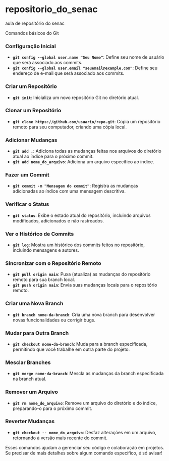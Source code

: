 # repositorio_do_senac
aula de repositório do senac

Comandos básicos do Git

### Configuração Inicial
- **`git config --global user.name "Seu Nome"`**: Define seu nome de usuário que será associado aos commits.
- **`git config --global user.email "seuemail@example.com"`**: Define seu endereço de e-mail que será associado aos commits.

### Criar um Repositório
- **`git init`**: Inicializa um novo repositório Git no diretório atual.

### Clonar um Repositório
- **`git clone https://github.com/usuario/repo.git`**: Copia um repositório remoto para seu computador, criando uma cópia local.

### Adicionar Mudanças
- **`git add .`**: Adiciona todas as mudanças feitas nos arquivos do diretório atual ao índice para o próximo commit.
- **`git add nome_do_arquivo`**: Adiciona um arquivo específico ao índice.

### Fazer um Commit
- **`git commit -m "Mensagem do commit"`**: Registra as mudanças adicionadas ao índice com uma mensagem descritiva.

### Verificar o Status
- **`git status`**: Exibe o estado atual do repositório, incluindo arquivos modificados, adicionados e não rastreados.

### Ver o Histórico de Commits
- **`git log`**: Mostra um histórico dos commits feitos no repositório, incluindo mensagens e autores.

### Sincronizar com o Repositório Remoto
- **`git pull origin main`**: Puxa (atualiza) as mudanças do repositório remoto para sua branch local.
- **`git push origin main`**: Envia suas mudanças locais para o repositório remoto.

### Criar uma Nova Branch
- **`git branch nome-da-branch`**: Cria uma nova branch para desenvolver novas funcionalidades ou corrigir bugs.

### Mudar para Outra Branch
- **`git checkout nome-da-branch`**: Muda para a branch especificada, permitindo que você trabalhe em outra parte do projeto.

### Mesclar Branches
- **`git merge nome-da-branch`**: Mescla as mudanças da branch especificada na branch atual.

### Remover um Arquivo
- **`git rm nome_do_arquivo`**: Remove um arquivo do diretório e do índice, preparando-o para o próximo commit.

### Reverter Mudanças
- **`git checkout -- nome_do_arquivo`**: Desfaz alterações em um arquivo, retornando à versão mais recente do commit.

Esses comandos ajudam a gerenciar seu código e colaboração em projetos. Se precisar de mais detalhes sobre algum comando específico, é só avisar!